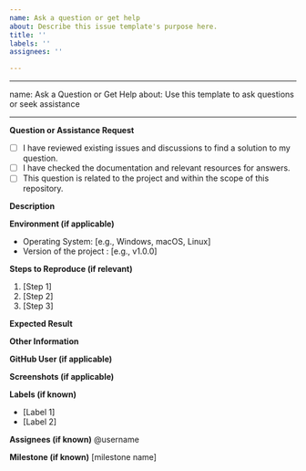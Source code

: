```yaml
---
name: Ask a question or get help
about: Describe this issue template's purpose here.
title: ''
labels: ''
assignees: ''

---
```


---
name: Ask a Question or Get Help
about: Use this template to ask questions or seek assistance

---

**Question or Assistance Request**

- [ ] I have reviewed existing issues and discussions to find a solution to my question.
- [ ] I have checked the documentation and relevant resources for answers.
- [ ] This question is related to the project and within the scope of this repository.

**Description**
<!-- Please describe your question or request for assistance in detail. Include relevant context, code snippets, or error messages. The more information you provide, the easier it is for others to help you. -->

**Environment (if applicable)**
- Operating System: [e.g., Windows, macOS, Linux]
- Version of the project : [e.g., v1.0.0]

**Steps to Reproduce (if relevant)**
<!-- If your question involves a problem or issue, please provide clear steps to reproduce it. -->

1. [Step 1]
2. [Step 2]
3. [Step 3]

**Expected Result**
<!-- What do you expect to happen or achieve with your question or request?

**Actual Result**
<!-- What is currently happening or the problem you're facing?

**Additional Context**
<!-- Add any additional information that may be relevant to your question or request, such as screenshots or log files. -->

**Other Information**
<!-- If you have tried any solutions or workarounds, please mention them here. -->

**GitHub User (if applicable)**
<!-- Mention your GitHub username if you'd like to be tagged or contacted through GitHub. -->

**Screenshots (if applicable)**
<!-- You can drag and drop or paste images here. -->

**Labels (if known)**
- [Label 1]
- [Label 2]

**Assignees (if known)**
@username

**Milestone (if known)**
[milestone name]

<!-- Thank you for using this template. Please remove sections that are not relevant to your question or request. -->
